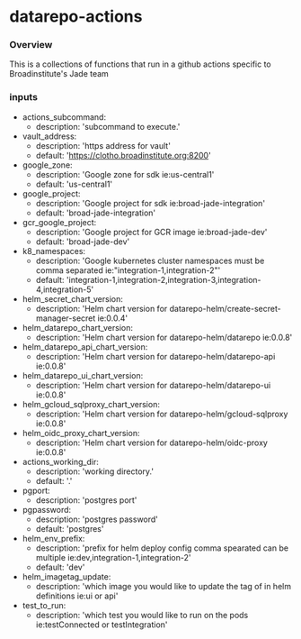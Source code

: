 # datarepo-actions


### Overview

This is a collections of functions that run in a github actions specific to Broadinstitute's Jade team

### inputs
-  actions_subcommand:
    - description: 'subcommand to execute.'
-  vault_address:
    - description: 'https address for vault'
    - default: 'https://clotho.broadinstitute.org:8200'
-  google_zone:
    - description: 'Google zone for sdk ie:us-central1'
    - default: 'us-central1'
-  google_project:
    - description: 'Google project for sdk ie:broad-jade-integration'
    - default: 'broad-jade-integration'
-  gcr_google_project:
    - description: 'Google project for GCR image ie:broad-jade-dev'
    - default: 'broad-jade-dev'
-  k8_namespaces:
    - description: 'Google kubernetes cluster namespaces must be comma separated ie:"integration-1,integration-2"'
    - default: 'integration-1,integration-2,integration-3,integration-4,integration-5'
-  helm_secret_chart_version:
    - description: 'Helm chart version for datarepo-helm/create-secret-manager-secret ie:0.0.4'
-  helm_datarepo_chart_version:
    - description: 'Helm chart version for datarepo-helm/datarepo ie:0.0.8'
-  helm_datarepo_api_chart_version:
    - description: 'Helm chart version for datarepo-helm/datarepo-api ie:0.0.8'
-  helm_datarepo_ui_chart_version:
    - description: 'Helm chart version for datarepo-helm/datarepo-ui ie:0.0.8'
-  helm_gcloud_sqlproxy_chart_version:
    - description: 'Helm chart version for datarepo-helm/gcloud-sqlproxy ie:0.0.8'
-  helm_oidc_proxy_chart_version:
    - description: 'Helm chart version for datarepo-helm/oidc-proxy ie:0.0.8'
-  actions_working_dir:
    - description: 'working directory.'
    - default: '.'
-  pgport:
    - description: 'postgres port'
-  pgpassword:
    - description: 'postgres password'
    - default: 'postgres'
-  helm_env_prefix:
    - description: 'prefix for helm deploy config comma spearated can be multiple ie:dev,integration-1,integration-2'
    - default: 'dev'
-  helm_imagetag_update:
    - description: 'which image you would like to update the tag of in helm definitions ie:ui or api'
-  test_to_run:
    - description: 'which test you would like to run on the pods ie:testConnected or testIntegration'
